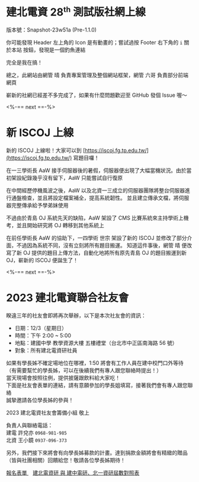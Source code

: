 # 建北電資 28<sup><small>th</small></sup> 測試版社網上線

版本號：Snapshot-23w51a (Pre-1.1.0)

你可能發現 Header 左上角的 Icon 是有動畫的；嘗試過按 Footer 右下角的 `i` 關於本站 按鈕，發現是一個釣魚連結

完全是我在搞！

總之，此網站由網管 晴 負責專案管理及整個網站框架，網管 六哥 負責部分前端網頁

嶄新的社網已經差不多完成了，如果有什麼問題歡迎至 GitHub 發個 Issue 喔～

<%-== next ==-%>

# 新 ISCOJ 上線

新的 ISCOJ 上線啦！大家可以到 [https://iscoj.fg.tp.edu.tw/](https://iscoj.fg.tp.edu.tw/) 寫題目囉！

在一三學術長 AaW 接手伺服器後的暑假，伺服器便出現了大幅當機狀況。由於當初架設紀錄幾乎沒有留下，AaW 只能嘗試自行復原

在中間經歷停機風波之後，AaW 以及北資一三成立的伺服器團隊將整台伺服器進行通盤檢查，並且將設定檔案補全，提高系統韌性。
並且建立傳承文檔，將伺服器完整傳承給予學弟妹使用

不過由於青島 OJ 系統先天的缺陷，AaW 架設了 CMS 比賽系統來主持學術上機考，並且開始研究將 OJ 轉移到其他系統上

在前任學術長 AaW 的協助下，一四學術 世宗 架設了新的 ISCOJ 並修改了部分介面，不過因為系統不同，沒有立刻將所有題目搬運。
知道這件事後，網管 晴 便改寫了新 OJ 提供的題目上傳方法，自動化地將所有原先青島 OJ 的題目搬運到新 OJ，嶄新的 ISCOJ 便誕生了！

<%-== next ==-%>

# 2023 建北電資聯合社友會

<div onclick="window.location.assign('/#/ctf/38z3z6iMwv2OvM2CEeBeZJeK/')" >
  睽違三年的社友會即將再次舉辦，以下是本次社友會的資訊：

  - 日期：12/3（星期日）  
  - 時間：下午 2:00 ~ 5:00  
  - 地點：建國中學 教學資源大樓 五樓禮堂（台北市中正區南海路 56 號）  
  - 對象：所有建北電資研社員  

  如果有學長姊不確定場地位在哪裡，1:50 將會有工作人員在建中校門口外等待  
  （有需要幫忙的學長姊，可以在後續我們有專人跟您聯絡時提出！）  
  當天現場會按照往例，提供披薩跟飲料給大家吃！  
  下面是社友會表單的連結，請有意願參加的學長姐填寫，接著我們會有專人跟您聯絡  
  誠摯邀請各位學長姊的參與！  

  2023 建北電資社友會籌備小組 敬上

  負責人與聯絡電話：  
  建電 許兌亦 `0968-981-985`  
  北資 王小鏡 `0937-096-373`  

  另外，我們接下來將會有向學長姊募款的計畫。達到捐款金額將會有精緻的贈品（皆與社團相關）回饋給您！敬請各位學長姊期待！
</div>

[報名表單 <i class="fa-solid fa-arrow-up-right-from-square fa-xs"></i>](https://bit.ly/2023ckefgisc-1)&nbsp;&nbsp;
[建北電資研 與 建中電研、北一資研屆數對照表 <i class="fa-solid fa-arrow-up-right-from-square fa-xs"></i>](https://bit.ly/2023ckefgisc-2)
